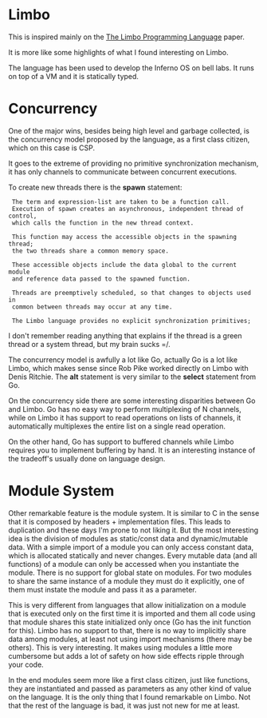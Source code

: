 # Limbo

This is inspired mainly on the
[The Limbo Programming Language](http://www.vitanuova.com/inferno/papers/limbo.html) paper.

It is more like some highlights of what I found interesting on Limbo.

The language has been used to develop the Inferno OS on bell labs.
It runs on top of a VM and it is statically typed.

# Concurrency

One of the major wins, besides being high level and garbage collected,
is the concurrency model proposed by the language, as a first class
citizen, which on this case is CSP.

It goes to the extreme of providing no primitive synchronization
mechanism, it has only channels to communicate between concurrent executions.

To create new threads there is the **spawn** statement:

```
 The term and expression-list are taken to be a function call.
 Execution of spawn creates an asynchronous, independent thread of control,
 which calls the function in the new thread context.
 
 This function may access the accessible objects in the spawning thread;
 the two threads share a common memory space.
 
 These accessible objects include the data global to the current module
 and reference data passed to the spawned function.
 
 Threads are preemptively scheduled, so that changes to objects used in
 common between threads may occur at any time.
 
 The Limbo language provides no explicit synchronization primitives;
 ```

I don't remember reading anything that explains if the thread is
a green thread or a system thread, but my brain sucks =/.


The concurrency model is awfully a lot like Go, actually Go is a lot
like Limbo, which makes sense since Rob Pike worked directly on Limbo
with Denis Ritchie. The **alt** statement is very similar to the
**select** statement from Go.

On the concurrency side there are some interesting disparities between
Go and Limbo. Go has no easy way to perform multiplexing of N channels,
while on Limbo it has support to read operations on lists of channels,
it automatically multiplexes the entire list on a single read operation.

On the other hand, Go has support to buffered channels while Limbo requires
you to implement buffering by hand. It is an interesting instance of the
tradeoff's usually done on language design.

# Module System

Other remarkable feature is the module system. It is similar to C in the
sense that it is composed by headers + implementation files. This leads
to duplication and these days I'm prone to not liking it. But the most
interesting idea is the division of modules as static/const data and
dynamic/mutable data. With a simple import of a module you can only
access constant data, which is allocated statically and never changes.
Every mutable data (and all functions) of a module can only be accessed
when you instantiate the module. There is no support for global state
on modules. For two modules to share the same instance of a module they
must do it explicitly, one of them must instate the module and pass
it as a parameter.

This is very different from languages that allow initialization on a module
that is executed only on the first time it is imported and them all
code using that module shares this state initialized only once
(Go has the init function for this). Limbo has no support to that, there is
no way to implicitly share data among modules, at least not using import
mechanisms (there may be others). This is very interesting. It makes using
modules a little more cumbersome but adds a lot of safety on how side
effects ripple through your code.

In the end modules seem more like a first class citizen, just like functions,
they are instantiated and passed as parameters as any other kind of value
on the language. It is the only thing that I found remarkable on Limbo.
Not that the rest of the language is bad, it was just not new for me at least.
